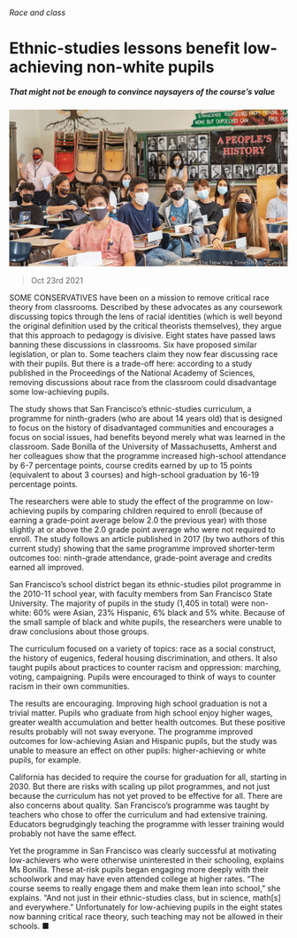 ###### Race and class

# Ethnic-studies lessons benefit low-achieving non-white pupils 

##### That might not be enough to convince naysayers of the course’s value 

![image](images/20211023_USP004_0.jpg) 

> Oct 23rd 2021 

SOME CONSERVATIVES have been on a mission to remove critical race theory from classrooms. Described by these advocates as any coursework discussing topics through the lens of racial identities (which is well beyond the original definition used by the critical theorists themselves), they argue that this approach to pedagogy is divisive. Eight states have passed laws banning these discussions in classrooms. Six have proposed similar legislation, or plan to. Some teachers claim they now fear discussing race with their pupils. But there is a trade-off here: according to a study published in the Proceedings of the National Academy of Sciences, removing discussions about race from the classroom could disadvantage some low-achieving pupils.

The study shows that San Francisco’s ethnic-studies curriculum, a programme for ninth-graders (who are about 14 years old) that is designed to focus on the history of disadvantaged communities and encourages a focus on social issues, had benefits beyond merely what was learned in the classroom. Sade Bonilla of the University of Massachusetts, Amherst and her colleagues show that the programme increased high-school attendance by 6-7 percentage points, course credits earned by up to 15 points (equivalent to about 3 courses) and high-school graduation by 16-19 percentage points.


The researchers were able to study the effect of the programme on low-achieving pupils by comparing children required to enroll (because of earning a grade-point average below 2.0 the previous year) with those slightly at or above the 2.0 grade point average who were not required to enroll. The study follows an article published in 2017 (by two authors of this current study) showing that the same programme improved shorter-term outcomes too: ninth-grade attendance, grade-point average and credits earned all improved.

San Francisco’s school district began its ethnic-studies pilot programme in the 2010-11 school year, with faculty members from San Francisco State University. The majority of pupils in the study (1,405 in total) were non-white: 60% were Asian, 23% Hispanic, 6% black and 5% white. Because of the small sample of black and white pupils, the researchers were unable to draw conclusions about those groups.

The curriculum focused on a variety of topics: race as a social construct, the history of eugenics, federal housing discrimination, and others. It also taught pupils about practices to counter racism and oppression: marching, voting, campaigning. Pupils were encouraged to think of ways to counter racism in their own communities.

The results are encouraging. Improving high school graduation is not a trivial matter. Pupils who graduate from high school enjoy higher wages, greater wealth accumulation and better health outcomes. But these positive results probably will not sway everyone. The programme improved outcomes for low-achieving Asian and Hispanic pupils, but the study was unable to measure an effect on other pupils: higher-achieving or white pupils, for example.

California has decided to require the course for graduation for all, starting in 2030. But there are risks with scaling up pilot programmes, and not just because the curriculum has not yet proved to be effective for all. There are also concerns about quality. San Francisco’s programme was taught by teachers who chose to offer the curriculum and had extensive training. Educators begrudgingly teaching the programme with lesser training would probably not have the same effect.

Yet the programme in San Francisco was clearly successful at motivating low-achievers who were otherwise uninterested in their schooling, explains Ms Bonilla. These at-risk pupils began engaging more deeply with their schoolwork and may have even attended college at higher rates. “The course seems to really engage them and make them lean into school,” she explains. “And not just in their ethnic-studies class, but in science, math[s] and everywhere.” Unfortunately for low-achieving pupils in the eight states now banning critical race theory, such teaching may not be allowed in their schools. ■

